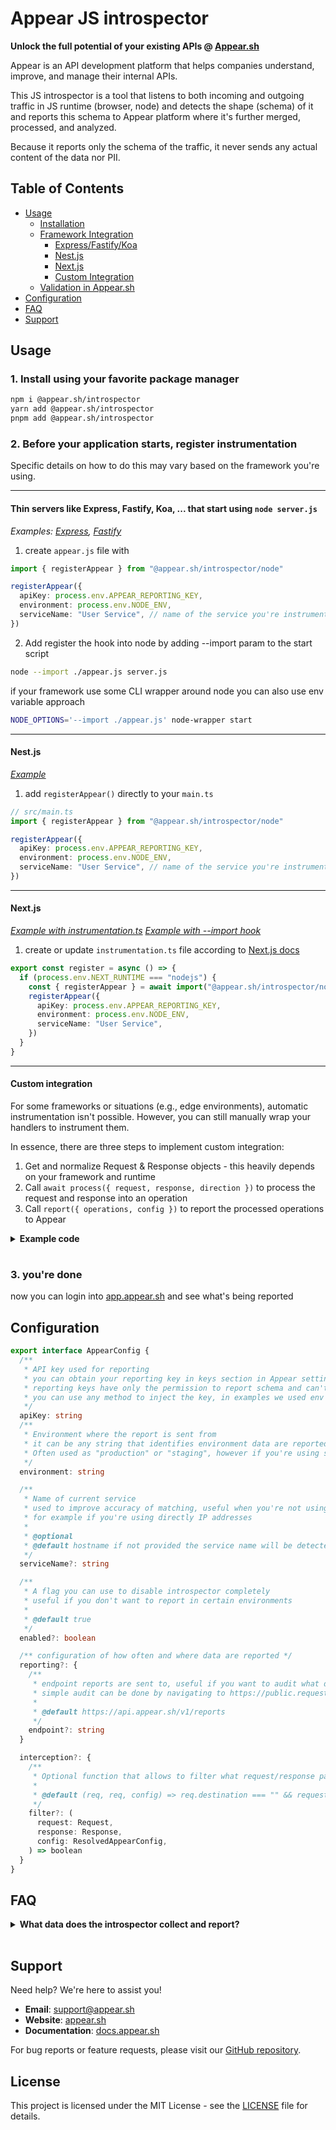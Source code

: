 # Appear JS introspector

**Unlock the full potential of your existing APIs @ [Appear.sh](https://www.appear.sh/)**

Appear is an API development platform that helps companies understand, improve, and manage their internal APIs.

This JS introspector is a tool that listens to both incoming and outgoing traffic in JS runtime (browser, node) and detects the shape (schema) of it and reports this schema to Appear platform where it's further merged, processed, and analyzed.

Because it reports only the schema of the traffic, it never sends any actual content of the data nor PII.

## Table of Contents

- [Usage](#usage)
  - [Installation](#1-install-using-your-favorite-package-manager)
  - [Framework Integration](#2-before-your-application-starts-register-instrumentation)
    - [Express/Fastify/Koa](#thin-servers-like-express-fastify-koa--that-start-using-node-serverjs)
    - [Nest.js](#nestjs)
    - [Next.js](#nextjs)
    - [Custom Integration](#custom-integration)
  - [Validation in Appear.sh](#3-youre-done)
- [Configuration](#configuration)
- [FAQ](#faq)
- [Support](#support)

## Usage

### 1. Install using your favorite package manager

```sh
npm i @appear.sh/introspector
yarn add @appear.sh/introspector
pnpm add @appear.sh/introspector
```

### 2. Before your application starts, register instrumentation

Specific details on how to do this may vary based on the framework you're using.

---

#### Thin servers like Express, Fastify, Koa, ... that start using `node server.js`

_Examples: [Express](https://github.com/appear-sh/introspector-js/tree/main/apps/express), [Fastify](https://github.com/appear-sh/introspector-js/tree/main/apps/fastify)_

1. create `appear.js` file with

```ts
import { registerAppear } from "@appear.sh/introspector/node"

registerAppear({
  apiKey: process.env.APPEAR_REPORTING_KEY,
  environment: process.env.NODE_ENV,
  serviceName: "User Service", // name of the service you're instrumenting (optional)
})
```

2. Add register the hook into node by adding --import param to the start script

```sh
node --import ./appear.js server.js
```

if your framework use some CLI wrapper around node you can also use env variable approach

```sh
NODE_OPTIONS='--import ./appear.js' node-wrapper start
```

---

#### Nest.js

_[Example](https://github.com/appear-sh/introspector-js/tree/main/apps/nestjs)_

1. add `registerAppear()` directly to your `main.ts`

```ts
// src/main.ts
import { registerAppear } from "@appear.sh/introspector/node"

registerAppear({
  apiKey: process.env.APPEAR_REPORTING_KEY,
  environment: process.env.NODE_ENV,
  serviceName: "User Service", // name of the service you're instrumenting (optional)
})
```

---

#### Next.js

_[Example with instrumentation.ts](https://github.com/appear-sh/introspector-js/tree/main/apps/nextjs-instrumentation-ts)_
_[Example with --import hook](https://github.com/appear-sh/introspector-js/tree/main/apps/nextjs)_

1. create or update `instrumentation.ts` file according to [Next.js docs](https://nextjs.org/docs/app/guides/instrumentation)

```ts
export const register = async () => {
  if (process.env.NEXT_RUNTIME === "nodejs") {
    const { registerAppear } = await import("@appear.sh/introspector/node")
    registerAppear({
      apiKey: process.env.APPEAR_REPORTING_KEY,
      environment: process.env.NODE_ENV,
      serviceName: "User Service",
    })
  }
}
```

---

#### Custom integration

For some frameworks or situations (e.g., edge environments), automatic instrumentation isn't possible. However, you can still manually wrap your handlers to instrument them.

In essence, there are three steps to implement custom integration:

1. Get and normalize Request & Response objects - this heavily depends on your framework and runtime
2. Call `await process({ request, response, direction })` to process the request and response into an operation
3. Call `report({ operations, config })` to report the processed operations to Appear

<details>
<summary style="margin-bottom: 1rem;"><strong>Example code</strong></summary>

In this example

- we create a wrapper around express style handler
- because express style handler uses `res.json({})` to set response body we use Proxy to capture that
- normalize Request, Response and Headers in these objects
- we use Vercel's [waitUntil](https://vercel.com/docs/functions/functions-api-reference/vercel-functions-package#waituntil) which ensures that serverless functions finish reporting data before they are terminated.

This example is intentionally large to show various caveats you may need to navigate. Your integration will be probably simpler.

```ts
import { process, report, AppearConfig } from "@appear.sh/introspector"
import { waitUntil } from "@vercel/functions"
import type {
  IncomingHttpHeaders,
  IncomingMessage,
  OutgoingHttpHeaders,
  ServerResponse,
} from "node:http"

type Handler = (
  req: IncomingMessage & {
    query: Partial<{ [key: string]: string | string[] }>
    cookies: Partial<{ [key: string]: string }>
    body: any
    env: { [key: string]: string | undefined }
  },
  res: ServerResponse & {
    send: any
    json: any
    status: any
  },
) => void

const normalizeHeaders = (
  headers: IncomingHttpHeaders | OutgoingHttpHeaders,
) => {
  const entries = Object.entries(headers).reduce(
    (acc, [key, value]) => {
      if (typeof value === "string") acc.push([key, value])
      if (typeof value === "number") acc.push([key, value.toString()])
      if (Array.isArray(value)) value.forEach((v) => acc.push([key, v]))
      return acc
    },
    [] as [string, string][],
  )
  return new Headers(entries)
}

const normalizeRequest = (req: IncomingMessage & { body: any }) => {
  const protocol = req.headers["x-forwarded-proto"] || "http"
  const host = req.headers["x-forwarded-host"] || req.headers.host || "unknown"

  return new Request(new URL(req.url!, `${protocol}://${host}`), {
    method: req.method,
    headers: normalizeHeaders(req.headers),
    body: req.body || null,
  })
}

const normalizeResponse = (
  res: ServerResponse,
  body: object | string | Buffer | null | undefined,
) => {
  const responseHeaders = normalizeHeaders(res.getHeaders())
  // 204 No Content, 304 Not Modified don't allow body https://nextjs.org/docs/messages/invalid-api-status-body
  if (res.statusCode === 204 || res.statusCode === 304) {
    body = null
  }
  // Response accepts only string or Buffer and next supports objects
  if (body && typeof body === "object" && !Buffer.isBuffer(body)) {
    body = JSON.stringify(body)
  }
  return new Response(body, {
    status: res.statusCode,
    statusText: res.statusMessage,
    headers: responseHeaders,
  })
}

export function withAppear(handler: Handler, config: AppearConfig): Handler {
  return async (req, baseRes) => {
    // create a proxy to capture the response body
    // we need to do this because the syntax is res.json({ some: content })
    let body: object | string | Buffer | null | undefined
    const res = new Proxy(baseRes, {
      get(target, prop, receiver) {
        if (prop === "json" || prop === "send") {
          return (content: any) => {
            body = content
            return Reflect.get(target, prop, receiver)(content)
          }
        }
        return Reflect.get(target, prop, receiver)
      },
    })

    const result = await handler(req, res)
    try {
      const request = normalizeRequest(req)
      const response = normalizeResponse(res, body)
      const operation = await process({
        request,
        response,
        direction: "incoming",
      })

      // report, don't await so we don't slow down response time
      waitUntil(report(operation, config))
    } catch (e) {
      console.error("[Appear introspector] failed with error", e)
    }
    return result
  }
}
```

</details>

### 3. you're done

now you can login into [app.appear.sh](https://app.appear.sh) and see what's being reported

## Configuration

```ts
export interface AppearConfig {
  /**
   * API key used for reporting
   * you can obtain your reporting key in keys section in Appear settings
   * reporting keys have only the permission to report schema and can't read any data
   * you can use any method to inject the key, in examples we used env variable
   */
  apiKey: string
  /**
   * Environment where the report is sent from
   * it can be any string that identifies environment data are reported from.
   * Often used as "production" or "staging", however if you're using some form of ephemeral environment feel free to use its identifier
   */
  environment: string

  /**
   * Name of current service
   * used to improve accuracy of matching, useful when you're not using descriptive host names in incoming requests
   * for example if you're using directly IP addresses
   *
   * @optional
   * @default hostname if not provided the service name will be detected from hostname
   */
  serviceName?: string

  /**
   * A flag you can use to disable introspector completely
   * useful if you don't want to report in certain environments
   *
   * @default true
   */
  enabled?: boolean

  /** configuration of how often and where data are reported */
  reporting?: {
    /**
     * endpoint reports are sent to, useful if you want to audit what data are reported
     * simple audit can be done by navigating to https://public.requestbin.com/r which will give you endpoint url you can paste here and see in the debugger all traffic
     *
     * @default https://api.appear.sh/v1/reports
     */
    endpoint?: string
  }

  interception?: {
    /**
     * Optional function that allows to filter what request/response pair is getting analyzed and reported
     *
     * @default (req, req, config) => req.destination === "" && request.url !== config.reporting.endpoint
     */
    filter?: (
      request: Request,
      response: Response,
      config: ResolvedAppearConfig,
    ) => boolean
  }
}
```

## FAQ

<details>
<summary style="margin-bottom: 1rem;"><strong>What data does the introspector collect and report?</strong></summary>

The introspector only collects and reports the structure (schema) of your API traffic. It does not collect or transmit:

- Actual content of requests or responses
- Personal Identifiable Information (PII)
- Sensitive business data
- Authentication tokens or credentials

For example, if your API receives a request with user data like `{ "name": "John Doe", "email": "john@example.com" }`, the introspector only reports the schema structure:

```jsonc
{
  "type": "object",
  "properties": {
    "name": {
      "type": "string",
      "minLength": 8, // min and max length are calculated based on all the instances we see
      "maxLength": 8,
    },
    "email": {
      "type": "string",
      "minLength": 16,
      "maxLength": 16,
    },
  },
  "required": ["name", "email"], // if some objects contain the fields and some not we'll automatically detect the field as optional
}
```

The actual values are never transmitted.

</details>

## Support

Need help? We're here to assist you!

- **Email**: support@appear.sh
- **Website**: [appear.sh](https://appear.sh)
- **Documentation**: [docs.appear.sh](https://docs.appear.sh)

For bug reports or feature requests, please visit our [GitHub repository](https://github.com/appear-sh/introspector-js).

## License

This project is licensed under the MIT License - see the [LICENSE](LICENSE) file for details.
